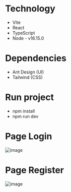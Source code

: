 # Technology

- Vite
- React
- TypeScript
- Node - v16.15.0

# Dependencies

- Ant Design (UI)
- Tailwind (CSS)

# Run project

- npm install
- npm run dev

# Page Login
![image](https://github.com/vuhiepaso/react-ts/assets/65588705/ffb18c94-4000-4b90-826e-08f6387d1ace)

# Page Register
![image](https://github.com/vuhiepaso/react-ts/assets/65588705/0cb3922b-32fa-4e02-b067-56ca4ec6f73c)

